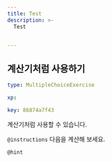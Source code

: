 ```yaml
---
title: Test
description: >-
  Test


---
```

## 계산기처럼 사용하기

```yaml
type: MultipleChoiceExercise

xp: 

key: 86874a7f43
```

계산기처럼 사용할 수 있습니다.

`@instructions`
다음을 계산해 보세요.

`@hint`








